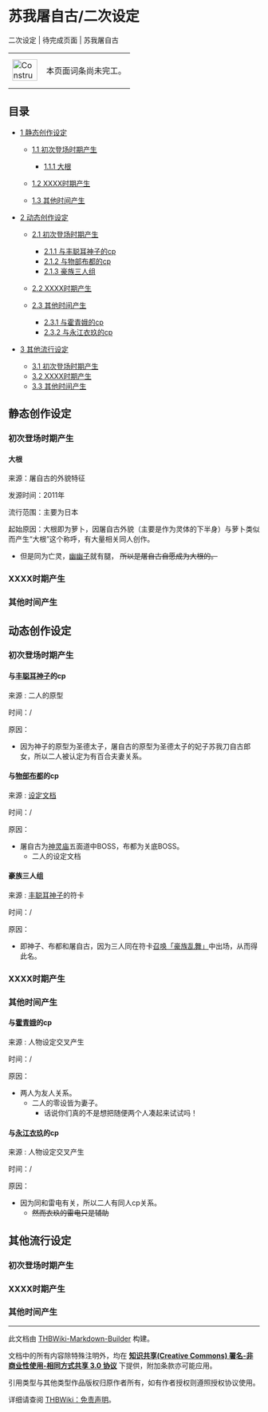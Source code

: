 # 苏我屠自古/二次设定

<!-- source html: G:\repos\THBWiki-Markdown-Builder\THBWikiMarkdown\Temp\main\d\db\ns0%3A%E8%8B%8F%E6%88%91%E5%B1%A0%E8%87%AA%E5%8F%A4%2F%E4%BA%8C%E6%AC%A1%E8%AE%BE%E5%AE%9A.html -->

二次设定 | 待完成页面 | 苏我屠自古

<center>

<table>
<tbody><tr>
<td class="mbox-image"><div style="width: 52px;">
  <a href="./文件-ConstructionClock.png.md" class="image"><img alt="ConstructionClock.png" src="https://upload.thwiki.cc/thumb/f/f1/ConstructionClock.png/50px-ConstructionClock.png" decoding="async" loading="lazy" width="50" height="43" srcset="https://upload.thwiki.cc/thumb/f/f1/ConstructionClock.png/75px-ConstructionClock.png 1.5x, https://upload.thwiki.cc/thumb/f/f1/ConstructionClock.png/100px-ConstructionClock.png 2x" data-file-width="689" data-file-height="587"></a></div></td>
<td class="mbox-text" style=""><br>本页面词条尚未完工。<br><br></td>
</tr>
</tbody></table>


</center>

## 目录

- [1 静态创作设定](#静态创作设定)

  - [1.1 初次登场时期产生](#初次登场时期产生)

    - [1.1.1 大根](#大根)



  - [1.2 XXXX时期产生](#XXXX时期产生)
  - [1.3 其他时间产生](#其他时间产生)



- [2 动态创作设定](#动态创作设定)

  - [2.1 初次登场时期产生](#初次登场时期产生_2)

    - [2.1.1 与丰聪耳神子的cp](#与丰聪耳神子的cp)
    - [2.1.2 与物部布都的cp](#与物部布都的cp)
    - [2.1.3 豪族三人组](#豪族三人组)



  - [2.2 XXXX时期产生](#XXXX时期产生_2)
  - [2.3 其他时间产生](#其他时间产生_2)

    - [2.3.1 与霍青娥的cp](#与霍青娥的cp)
    - [2.3.2 与永江衣玖的cp](#与永江衣玖的cp)






- [3 其他流行设定](#其他流行设定)

  - [3.1 初次登场时期产生](#初次登场时期产生_3)
  - [3.2 XXXX时期产生](#XXXX时期产生_3)
  - [3.3 其他时间产生](#其他时间产生_3)








## 静态创作设定

### 初次登场时期产生

#### 大根
  
来源：屠自古的外貌特征  

发源时间：2011年  

流行范围：主要为日本  

起始原因：大根即为萝卜，因屠自古外貌（主要是作为灵体的下半身）与萝卜类似而产生“大根”这个称呼，有大量相关同人创作。
  

- 但是同为亡灵，[幽幽子](./幽幽子.md)就有腿， ~~所以是屠自古自愿成为大根的。~~ 


### XXXX时期产生

### 其他时间产生

## 动态创作设定

### 初次登场时期产生

#### 与[丰聪耳神子](./丰聪耳神子.md)的cp
来源
: 二人的原型

时间：/

原因：

- 因为神子的原型为圣德太子，屠自古的原型为圣德太子的妃子苏我刀自古郎女，所以二人被认定为有百合夫妻关系。


#### 与[物部布都](./物部布都.md)的cp
来源
: [设定文档](./苏我屠自古.md)

时间：/

原因：

- 屠自古为[神灵庙](./东方神灵庙.md)五面道中BOSS，布都为关底BOSS。
  - 二人的设定文档



#### 豪族三人组
来源
: [丰聪耳神子](./丰聪耳神子.md)的符卡

时间：/

原因：

- 即神子、布都和屠自古，因为三人同在符卡[召唤「豪族乱舞」](./召唤「豪族乱舞」.md)中出场，从而得此名。


### XXXX时期产生

### 其他时间产生

#### 与[霍青娥](./霍青娥.md)的cp
来源
: 人物设定交叉产生

时间：/

原因：

- 两人为友人关系。
  - 二人的零设皆为妻子。
    - 话说你们真的不是想把随便两个人凑起来试试吗！




#### 与[永江衣玖](./永江衣玖.md)的cp
来源
: 人物设定交叉产生

时间：/

原因：

- 因为同和雷电有关，所以二人有同人cp关系。
  -  ~~然而衣玖的雷电只是辅助~~ 



## 其他流行设定

### 初次登场时期产生

### XXXX时期产生

### 其他时间产生




---

此文档由 [THBWiki-Markdown-Builder](https://github.com/Delsin-Yu/THBWiki-Markdown-Builder) 构建。

文档中的所有内容除特殊注明外，均在 [**知识共享(Creative Commons) 署名-非商业性使用-相同方式共享 3.0 协议**](https://creativecommons.org/licenses/by-sa/3.0/deed.zh-hans) 下提供，附加条款亦可能应用。

引用类型与其他类型作品版权归原作者所有，如有作者授权则遵照授权协议使用。

详细请查阅 [THBWiki：免责声明](https://thbwiki.cc/THBWiki:%E5%85%8D%E8%B4%A3%E5%A3%B0%E6%98%8E)。

